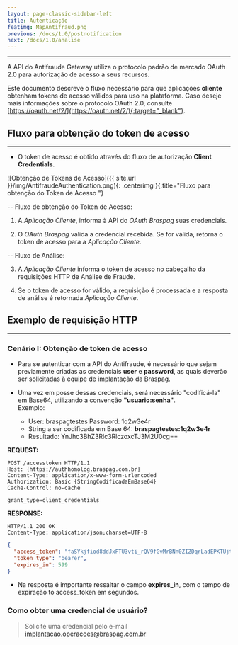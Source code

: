 ```yaml
---
layout: page-classic-sidebar-left
title: Autenticação
featimg: MapAntifraud.png
previous: /docs/1.0/postnotification
next: /docs/1.0/analise
---
```

---

A API do Antifraude Gateway utiliza o protocolo padrão de mercado OAuth 2.0 para autorização de acesso a seus recursos. 

Este documento descreve o fluxo necessário para que aplicações **cliente** obtenham tokens de acesso válidos para uso na plataforma. Caso deseje mais informações sobre o protocolo OAuth 2.0, consulte [https://oauth.net/2/](https://oauth.net/2/){:target="_blank"}.  

## Fluxo para obtenção do token de acesso  
----------------------------------------------

* O token de acesso é obtido através do fluxo de autorização **Client Credentials**.

![Obtenção de Tokens de Acesso]({{ site.url }}/img/AntifraudeAuthentication.png){: .centerimg }{:title="Fluxo para obtenção do Token de Acesso "}

-- Fluxo de obtenção do Token de Acesso:

1. A *Aplicação Cliente*, informa à API do *OAuth Braspag* suas credenciais.  

2. O *OAuth Braspag* valida a credencial recebida. Se for válida, retorna o token de acesso para a *Aplicação Cliente*.  

-- Fluxo de Análise:

3. A *Aplicação Cliente* informa o token de acesso no cabeçalho da requisições HTTP de Análise de Fraude.   

4. Se o token de acesso for válido, a requisição é processada e a resposta de análise é retornada *Aplicação Cliente*.



## Exemplo de requisição HTTP  
----------------------------------------------

### Cenário I: Obtenção de token de acesso  

* Para se autenticar com a API do Antifraude, é necessário que sejam previamente criadas as credenciais **user** e **password**, as quais deverão ser solicitadas à equipe de implantação da Braspag.

* Uma vez em posse dessas credenciais, será necessário "codificá-la" em  Base64, utilizando a convenção **"usuario:senha"**.
<br/>Exemplo:

    * User: braspagtestes Password: 1q2w3e4r
    * String a ser codificada em Base 64: **braspagtestes:1q2w3e4r**
    * Resultado: YnJhc3BhZ3Rlc3RlczoxcTJ3M2U0cg==

**REQUEST:**  

``` http
POST /accesstoken HTTP/1.1
Host: {https://authhomolog.braspag.com.br}
Content-Type: application/x-www-form-urlencoded
Authorization: Basic {StringCodificadaEmBase64}
Cache-Control: no-cache

grant_type=client_credentials
```

**RESPONSE:**  

``` http
HTTP/1.1 200 OK
Content-Type: application/json;charset=UTF-8
```
``` json
{
  "access_token": "faSYkjfiod8ddJxFTU3vti_rQV9fGvMrBNn0ZIZDqrLadEPKTUjt6ZPJSnNHtvOoJ6KO6gakgeyXNmSxFYHx7Y_-OCf8zgzILTVzCN5G1WTBWOKZHt-RknkmQLOgA882pWhC1gtOIQoq2tFX6-1VhOqsSCrdI3cUa2HolbGkxZWZMTPOl4Jzuy6ejo_USCMBNPqzvinchS0M33Bi8PiWMYwdpAbvwAe_nhIKNGmsAG6s7PTgWc2RksG6DaX8exdjvlGE9CMADq5LeM4JJ-BguZoHAP3yDBVZpe_DzI3JOrAYv0yzToBllPIMmq6CY-V8GJmckWByOGooBKr6COkZ1R9NPg2bvruYEC3g8hzKloUG21CD5r_la-t-0FvGHHY-8L7cKGybLidIYtw5aWOUgO2Aq0YScEnj1byDAsY6ROMnnzLrywkqscsf5xJACJwBmmEggHRyTVMY1-oOzmH6B2GNtC621i2XQ-8U6KVx9qD0R4qdWRn__AFatL7miTthMfO_PO2HWdDX_xD0i0jqcw",
  "token_type": "bearer",
  "expires_in": 599
}
```
 
 * Na resposta é importante ressaltar o campo **expires_in**, com o tempo de expiração to access_token em segundos.

### Como obter uma credencial de usuário?  

> Solicite uma credencial pelo e-mail [implantacao.operacoes@braspag.com.br](mailto:implantacao.operacoes@braspag.com.br)
